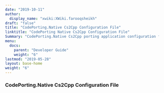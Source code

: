 ```yaml
---
date: "2019-10-11"
author:
  display_name: "xwiki:XWiki.farooqsheikh"
draft: "false"
title: "CodePorting.Native Cs2Cpp Configuration File"
linktitle: "CodePorting Native Cs2Cpp Configuration File"
Summary: "CodePorting.Native Cs2Cpp porting application configuration files are of plain XML format. This section describes the meaning of allowed elements and attributes."
menu:
  docs:
    parent: "Developer Guide"
    weight: "6"
lastmod: "2019-05-28"
layout: base-home
weight: "6"
---
```


### CodePorting.Native Cs2Cpp Configuration File ###
